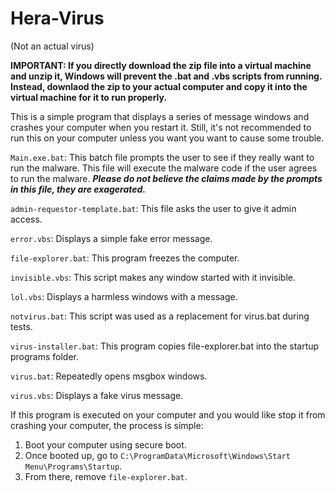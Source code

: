 # Hera-Virus
(Not an actual virus)

**IMPORTANT: If you directly download the zip file into a virtual machine and unzip it, Windows will prevent the .bat and .vbs scripts from running. Instead, downlaod the zip to your actual computer and copy it into the virtual machine for it to run properly.**

This is a simple program that displays a series of message windows and crashes your computer when you restart it. Still, it's not recommended to run this on your computer unless you want you want to cause some trouble.

``Main.exe.bat``: This batch file prompts the user to see if they really want to run the malware. This file will execute the malware code if the user agrees to run the malware. ***Please do not believe the claims made by the prompts in this file, they are exagerated.***

``admin-requestor-template.bat``: This file asks the user to give it admin access.

``error.vbs``: Displays a simple fake error message.

``file-explorer.bat``: This program freezes the computer.

``invisible.vbs``: This script makes any window started with it invisible.

``lol.vbs``: Displays a harmless windows with a message.

``notvirus.bat``: This script was used as a replacement for virus.bat during tests.

``virus-installer.bat``: This program copies file-explorer.bat into the startup programs folder.

``virus.bat``: Repeatedly opens msgbox windows.

``virus.vbs``: Displays a fake virus message.


If this program is executed on your computer and you would like stop it from crashing your computer, the process is simple:
1. Boot your computer using secure boot.
2. Once booted up, go to ``C:\ProgramData\Microsoft\Windows\Start Menu\Programs\Startup``.
3. From there, remove ``file-explorer.bat``.
